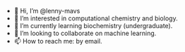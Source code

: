 - 👋 Hi, I’m @lenny-mavs
- 👀 I’m interested in computational chemistry and biology.
- 🌱 I’m currently learning biochemistry (undergraduate).
- 💞️ I’m looking to collaborate on machine learning.
- 📫 How to reach me: by email.

<!---
lenny-mavs/lenny-mavs is a ✨ special ✨ repository because its `README.md` (this file) appears on your GitHub profile.
You can click the Preview link to take a look at your changes.
--->
